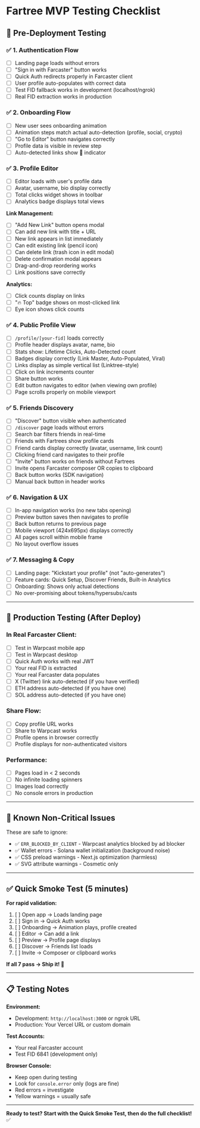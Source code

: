 # Fartree MVP Testing Checklist

## 🧪 Pre-Deployment Testing

### ✅ **1. Authentication Flow**
- [ ] Landing page loads without errors
- [ ] "Sign in with Farcaster" button works
- [ ] Quick Auth redirects properly in Farcaster client
- [ ] User profile auto-populates with correct data
- [ ] Test FID fallback works in development (localhost/ngrok)
- [ ] Real FID extraction works in production

### ✅ **2. Onboarding Flow**
- [ ] New user sees onboarding animation
- [ ] Animation steps match actual auto-detection (profile, social, crypto)
- [ ] "Go to Editor" button navigates correctly
- [ ] Profile data is visible in review step
- [ ] Auto-detected links show 🤖 indicator

### ✅ **3. Profile Editor**
- [ ] Editor loads with user's profile data
- [ ] Avatar, username, bio display correctly
- [ ] Total clicks widget shows in toolbar
- [ ] Analytics badge displays total views

**Link Management:**
- [ ] "Add New Link" button opens modal
- [ ] Can add new link with title + URL
- [ ] New link appears in list immediately
- [ ] Can edit existing link (pencil icon)
- [ ] Can delete link (trash icon in edit modal)
- [ ] Delete confirmation modal appears
- [ ] Drag-and-drop reordering works
- [ ] Link positions save correctly

**Analytics:**
- [ ] Click counts display on links
- [ ] "🔥 Top" badge shows on most-clicked link
- [ ] Eye icon shows click counts

### ✅ **4. Public Profile View**
- [ ] `/profile/[your-fid]` loads correctly
- [ ] Profile header displays avatar, name, bio
- [ ] Stats show: Lifetime Clicks, Auto-Detected count
- [ ] Badges display correctly (Link Master, Auto-Populated, Viral)
- [ ] Links display as simple vertical list (Linktree-style)
- [ ] Click on link increments counter
- [ ] Share button works
- [ ] Edit button navigates to editor (when viewing own profile)
- [ ] Page scrolls properly on mobile viewport

### ✅ **5. Friends Discovery**
- [ ] "Discover" button visible when authenticated
- [ ] `/discover` page loads without errors
- [ ] Search bar filters friends in real-time
- [ ] Friends with Fartrees show profile cards
- [ ] Friend cards display correctly (avatar, username, link count)
- [ ] Clicking friend card navigates to their profile
- [ ] "Invite" button works on friends without Fartrees
- [ ] Invite opens Farcaster composer OR copies to clipboard
- [ ] Back button works (SDK navigation)
- [ ] Manual back button in header works

### ✅ **6. Navigation & UX**
- [ ] In-app navigation works (no new tabs opening)
- [ ] Preview button saves then navigates to profile
- [ ] Back button returns to previous page
- [ ] Mobile viewport (424x695px) displays correctly
- [ ] All pages scroll within mobile frame
- [ ] No layout overflow issues

### ✅ **7. Messaging & Copy**
- [ ] Landing page: "Kickstart your profile" (not "auto-generates")
- [ ] Feature cards: Quick Setup, Discover Friends, Built-in Analytics
- [ ] Onboarding: Shows only actual detections
- [ ] No over-promising about tokens/hypersubs/casts

---

## 🚀 **Production Testing (After Deploy)**

### **In Real Farcaster Client:**
- [ ] Test in Warpcast mobile app
- [ ] Test in Warpcast desktop
- [ ] Quick Auth works with real JWT
- [ ] Your real FID is extracted
- [ ] Your real Farcaster data populates
- [ ] X (Twitter) link auto-detected (if you have verified)
- [ ] ETH address auto-detected (if you have one)
- [ ] SOL address auto-detected (if you have one)

### **Share Flow:**
- [ ] Copy profile URL works
- [ ] Share to Warpcast works
- [ ] Profile opens in browser correctly
- [ ] Profile displays for non-authenticated visitors

### **Performance:**
- [ ] Pages load in < 2 seconds
- [ ] No infinite loading spinners
- [ ] Images load correctly
- [ ] No console errors in production

---

## 🐛 **Known Non-Critical Issues**

These are safe to ignore:
- ✅ `ERR_BLOCKED_BY_CLIENT` - Warpcast analytics blocked by ad blocker
- ✅ Wallet errors - Solana wallet initialization (background noise)
- ✅ CSS preload warnings - Next.js optimization (harmless)
- ✅ SVG attribute warnings - Cosmetic only

---

## ✅ **Quick Smoke Test (5 minutes)**

**For rapid validation:**
1. [ ] Open app → Loads landing page
2. [ ] Sign in → Quick Auth works
3. [ ] Onboarding → Animation plays, profile created
4. [ ] Editor → Can add a link
5. [ ] Preview → Profile page displays
6. [ ] Discover → Friends list loads
7. [ ] Invite → Composer or clipboard works

**If all 7 pass → Ship it! 🚀**

---

## 📋 **Testing Notes**

**Environment:**
- Development: `http://localhost:3000` or ngrok URL
- Production: Your Vercel URL or custom domain

**Test Accounts:**
- Your real Farcaster account
- Test FID 6841 (development only)

**Browser Console:**
- Keep open during testing
- Look for `console.error` only (logs are fine)
- Red errors = investigate
- Yellow warnings = usually safe

---

**Ready to test? Start with the Quick Smoke Test, then do the full checklist!** ✅

